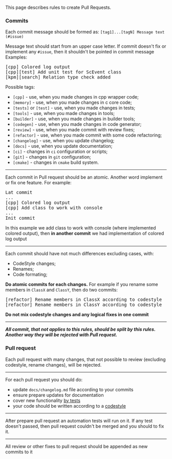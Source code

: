 This page describes rules to create Pull Requests.
### Commits
Each commit message should be formed as: `[tag1]...[tagN] Message text (#issue)`

Message text should start from an upper case letter. If commit doesn't fix or implement any `#issue`, then it shouldn't be pointed in commit message
  Examples:
<pre>
[cpp] Colored log output
[cpp][test] Add unit test for ScEvent class
[kpm][search] Relation type check added
</pre>

Possible tags:

  * `[cpp]` - use, when you made changes in cpp wrapper code;
  * `[memory]` - use, when you made changes in c core code;
  * `[tests]` or `[test]` - use, when you made changes in tests;
  * `[tools]` - use, when you made changes in tools;
  * `[builder]` - use, when you made changes in builder tools;
  * `[codegen]` - use, when you made changes in code generator;
  * `[review]` - use, when you made commit with review fixes;
  * `[refactor]` - use, when you made commit with some code refactoring;
  * `[changelog]` - use, when you update changelog;
  * `[docs]` - use, when you update documentation;
  * `[ci]` - changes in `ci` configuration or scripts;
  * `[git]` - changes in `git` configuration;
  * `[cmake]` - changes in `cmake` build system.

***
Each commit in Pull request should be an atomic. Another word implement or fix one feature. For example:
<pre>
Lat commit
...
[cpp] Colored log output
[cpp] Add class to work with console
...
Init commit
</pre>

 In this example we add class to work with console (where implemented colored output), then **in another commit** we had implementation of colored log output

***
Each commit should have not much differences excluding cases, with:

  * CodeStyle changes;
  * Renames;
  * Code formating;

**Do atomic commits for each changes.** For example if you rename some members in `ClassX` and `ClassY`, then do two commits:
<pre>
[refactor] Rename members in ClassX according to codestyle
[refactor] Rename members in ClassY according to codestyle
</pre>

**Do not mix codestyle changes and any logical fixes in one commit**

***
_**All commit, that not applies to this rules, should be split by this rules. Another way they will be rejected with Pull request.**_
### Pull request
Each pull request with many changes, that not possible to review (excluding codestyle, rename changes), will be rejected.
***
For each pull request you should do:

  * update `docs/changelog.md` file according to your commits
  * ensure prepare updates for documentation
  * cover new functionality [by tests](test.md)
  * your code should be written according to a [codestyle](codestyle.md)

***
After prepare pull request an automation tests will run on it. If any test doesn't passed, then pull request couldn't be merged and you should to fix it.
***
All review or other fixes to pull request should be appended as new commits to it
